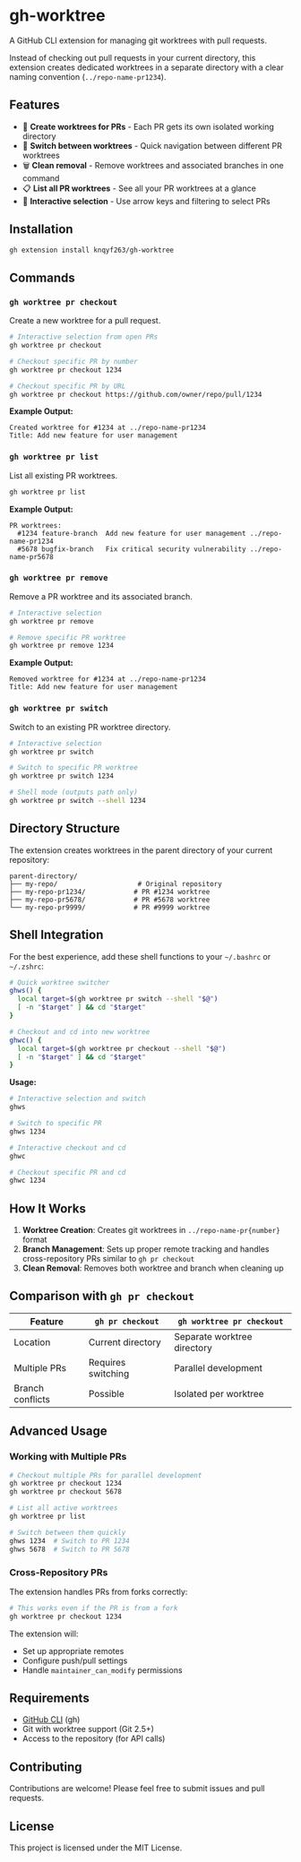 # gh-worktree

A GitHub CLI extension for managing git worktrees with pull requests.

Instead of checking out pull requests in your current directory, this extension creates dedicated worktrees in a separate directory with a clear naming convention (`../repo-name-pr1234`).

## Features

- 🌳 **Create worktrees for PRs** - Each PR gets its own isolated working directory
- 🔄 **Switch between worktrees** - Quick navigation between different PR worktrees
- 🗑️ **Clean removal** - Remove worktrees and associated branches in one command
- 📋 **List all PR worktrees** - See all your PR worktrees at a glance
- 🎯 **Interactive selection** - Use arrow keys and filtering to select PRs

## Installation

```bash
gh extension install knqyf263/gh-worktree
```

## Commands

### `gh worktree pr checkout`

Create a new worktree for a pull request.

```bash
# Interactive selection from open PRs
gh worktree pr checkout

# Checkout specific PR by number
gh worktree pr checkout 1234

# Checkout specific PR by URL
gh worktree pr checkout https://github.com/owner/repo/pull/1234
```

**Example Output:**
```
Created worktree for #1234 at ../repo-name-pr1234
Title: Add new feature for user management
```

### `gh worktree pr list`

List all existing PR worktrees.

```bash
gh worktree pr list
```

**Example Output:**
```
PR worktrees:
  #1234	feature-branch	Add new feature for user management	../repo-name-pr1234
  #5678	bugfix-branch	Fix critical security vulnerability	../repo-name-pr5678
```

### `gh worktree pr remove`

Remove a PR worktree and its associated branch.

```bash
# Interactive selection
gh worktree pr remove

# Remove specific PR worktree
gh worktree pr remove 1234
```

**Example Output:**
```
Removed worktree for #1234 at ../repo-name-pr1234
Title: Add new feature for user management
```

### `gh worktree pr switch`

Switch to an existing PR worktree directory.

```bash
# Interactive selection
gh worktree pr switch

# Switch to specific PR worktree
gh worktree pr switch 1234

# Shell mode (outputs path only)
gh worktree pr switch --shell 1234
```

## Directory Structure

The extension creates worktrees in the parent directory of your current repository:

```
parent-directory/
├── my-repo/                    # Original repository
├── my-repo-pr1234/            # PR #1234 worktree
├── my-repo-pr5678/            # PR #5678 worktree
└── my-repo-pr9999/            # PR #9999 worktree
```

## Shell Integration

For the best experience, add these shell functions to your `~/.bashrc` or `~/.zshrc`:

```bash
# Quick worktree switcher
ghws() { 
  local target=$(gh worktree pr switch --shell "$@")
  [ -n "$target" ] && cd "$target"
}

# Checkout and cd into new worktree
ghwc() { 
  local target=$(gh worktree pr checkout --shell "$@")
  [ -n "$target" ] && cd "$target"
}
```

**Usage:**
```bash
# Interactive selection and switch
ghws

# Switch to specific PR
ghws 1234

# Interactive checkout and cd
ghwc

# Checkout specific PR and cd
ghwc 1234
```

## How It Works

1. **Worktree Creation**: Creates git worktrees in `../repo-name-pr{number}` format
2. **Branch Management**: Sets up proper remote tracking and handles cross-repository PRs similar to `gh pr checkout`
3. **Clean Removal**: Removes both worktree and branch when cleaning up

## Comparison with `gh pr checkout`

| Feature          | `gh pr checkout`   | `gh worktree pr checkout`   |
|------------------|--------------------|-----------------------------|
| Location         | Current directory  | Separate worktree directory |
| Multiple PRs     | Requires switching | Parallel development        |
| Branch conflicts | Possible           | Isolated per worktree       |

## Advanced Usage

### Working with Multiple PRs

```bash
# Checkout multiple PRs for parallel development
gh worktree pr checkout 1234
gh worktree pr checkout 5678

# List all active worktrees
gh worktree pr list

# Switch between them quickly
ghws 1234  # Switch to PR 1234
ghws 5678  # Switch to PR 5678
```

### Cross-Repository PRs

The extension handles PRs from forks correctly:

```bash
# This works even if the PR is from a fork
gh worktree pr checkout 1234
```

The extension will:
- Set up appropriate remotes
- Configure push/pull settings
- Handle `maintainer_can_modify` permissions

## Requirements

- [GitHub CLI](https://cli.github.com/) (gh)
- Git with worktree support (Git 2.5+)
- Access to the repository (for API calls)

## Contributing

Contributions are welcome! Please feel free to submit issues and pull requests.

## License

This project is licensed under the MIT License.